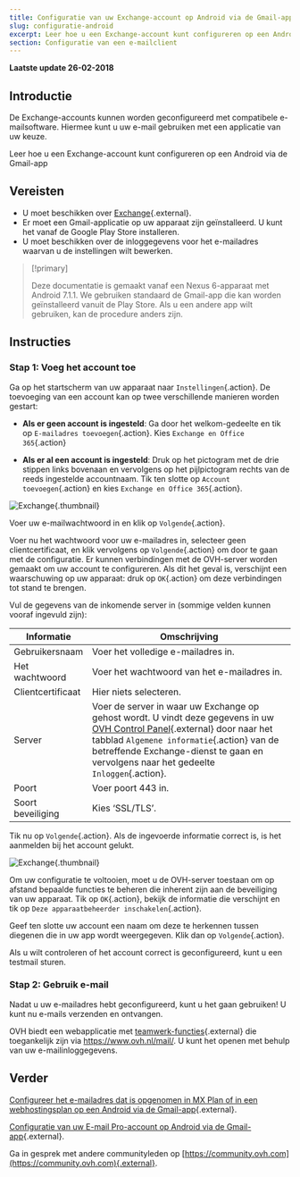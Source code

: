 ```yaml
---
title: Configuratie van uw Exchange-account op Android via de Gmail-app
slug: configuratie-android
excerpt: Leer hoe u een Exchange-account kunt configureren op een Android via de Gmail-app
section: Configuratie van een e-mailclient
---
```


**Laatste update 26-02-2018**

## Introductie

De Exchange-accounts kunnen worden geconfigureerd met compatibele e-mailsoftware.  Hiermee kunt u uw e-mail gebruiken met een applicatie van uw keuze.

Leer hoe u een Exchange-account kunt configureren op een Android via de Gmail-app

## Vereisten

- U moet beschikken over [Exchange](https://www.ovh.com/nl/emails/){.external}.
- Er moet een Gmail-applicatie op uw apparaat zijn geïnstalleerd. U kunt het vanaf de Google Play Store installeren.
- U moet beschikken over de inloggegevens voor het e-mailadres waarvan u de instellingen wilt bewerken.

> [!primary]
>
> Deze documentatie is gemaakt vanaf een Nexus 6-apparaat met Android 7.1.1. We gebruiken standaard de Gmail-app die kan worden geïnstalleerd vanuit de Play Store. Als u een andere app wilt gebruiken, kan de procedure anders zijn.
>

## Instructies

### Stap 1: Voeg het account toe

Ga op het startscherm van uw apparaat naar `Instellingen`{.action}. De toevoeging van een account kan op twee verschillende manieren worden gestart:

- **Als er geen account is ingesteld**: Ga door het welkom-gedeelte en tik op `E-mailadres toevoegen`{.action}. Kies `Exchange en Office 365`{.action} 

- **Als er al een account is ingesteld**: Druk op het pictogram met de drie stippen links bovenaan en vervolgens op het pijlpictogram rechts van de reeds ingestelde accountnaam. Tik ten slotte op `Account toevoegen`{.action} en kies `Exchange en Office 365`{.action}. 

![Exchange](images/configuration-exchange-gmail-application-android-step1.png){.thumbnail}

Voer uw e-mailwachtwoord in en klik op `Volgende`{.action}.

Voer nu het wachtwoord voor uw e-mailadres in, selecteer geen clientcertificaat, en klik vervolgens op `Volgende`{.action} om door te gaan met de configuratie. Er kunnen verbindingen met de OVH-server worden gemaakt om uw account te configureren. Als dit het geval is, verschijnt een waarschuwing op uw apparaat: druk op `OK`{.action} om deze verbindingen tot stand te brengen.

Vul de gegevens van de inkomende server in (sommige velden kunnen vooraf ingevuld zijn):

|Informatie|Omschrijving| 
|---|---| 
|Gebruikersnaam|Voer het volledige e-mailadres in.|  
|Het wachtwoord|Voer het wachtwoord van het e-mailadres in.|
|Clientcertificaat|Hier niets selecteren.|
|Server|Voer de server in waar uw Exchange op gehost wordt.  U vindt deze gegevens in uw [OVH Control Panel](https://www.ovh.com/auth/?action=gotomanager){.external} door naar het tabblad `Algemene informatie`{.action} van de betreffende Exchange-dienst te gaan en vervolgens naar het gedeelte `Inloggen`{.action}.|
|Poort|Voer poort 443 in.|  
|Soort beveiliging|Kies ‘SSL/TLS’.|

Tik nu op `Volgende`{.action}. Als de ingevoerde informatie correct is, is het aanmelden bij het account gelukt.

![Exchange](images/configuration-exchange-gmail-application-android-step2.png){.thumbnail}

Om uw configuratie te voltooien, moet u de OVH-server toestaan om op afstand bepaalde functies te beheren die inherent zijn aan de beveiliging van uw apparaat. Tik op `OK`{.action}, bekijk de informatie die verschijnt en tik op `Deze apparaatbeheerder inschakelen`{.action}.

Geef ten slotte uw account een naam om deze te herkennen tussen diegenen die in uw app wordt weergegeven. Klik dan op `Volgende`{.action}. 

Als u wilt controleren of het account correct is geconfigureerd, kunt u een testmail sturen.

### Stap 2: Gebruik e-mail

Nadat u uw e-mailadres hebt geconfigureerd, kunt u het gaan gebruiken! U kunt nu e-mails verzenden en ontvangen.

OVH biedt een webapplicatie met [teamwerk-functies](https://www.ovh.com/nl/emails/){.external} die toegankelijk zijn via <https://www.ovh.nl/mail/>. U kunt het openen met behulp van uw e-mailinloggegevens.

## Verder

[Configureer het e-mailadres dat is opgenomen in MX Plan of in een webhostingsplan op een Android via de Gmail-app](https://docs.ovh.com/nl/emails/configuratie-android/){.external}.

[Configuratie van uw E-mail Pro-account op Android via de Gmail-app](https://docs.ovh.com/nl/emails-pro/configuratie-android/){.external}.

Ga in gesprek met andere communityleden op [https://community.ovh.com](https://community.ovh.com){.external}.